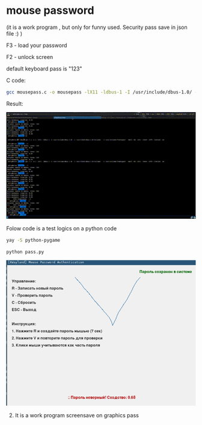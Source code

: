 # mouse password

(it is a work program , but only for funny used. Security pass save in json file :) )

F3 - load your password

F2 - unlock screen

default keyboard pass is "123"

C code:

```bash
gcc mousepass.c -o mousepass -lX11 -ldbus-1 -I /usr/include/dbus-1.0/ -I /usr/lib32/dbus-1.0/include/  -I /usr/include/freetype2/  -Wall -O2 -lX11 -lXext -lXft -lImlib2 -lm
```
Result:

<img src="https://github.com/oditynet/mousepass/blob/main/image.gif" title="example" width="800" />

Folow code is a test logics on a python code

```bash
yay -S python-pygame
```

```bash
python pass.py
```

<img src="https://github.com/oditynet/mousepass/blob/main/screen.png" title="example" width="800" />

2) It is a work program screensave on graphics pass
   
